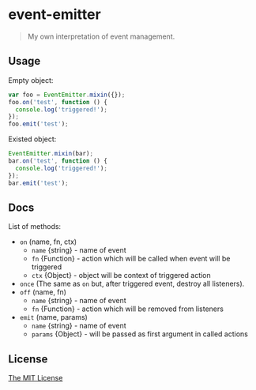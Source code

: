 # event-emitter

> My own interpretation of event management.

## Usage

Empty object:

```javascript
var foo = EventEmitter.mixin({});
foo.on('test', function () {
  console.log('triggered!');
});
foo.emit('test');
```

Existed object: 

```javascript
EventEmitter.mixin(bar);
bar.on('test', function () {
  console.log('triggered!');
});
bar.emit('test');
```

## Docs

List of methods:

- `on` (name, fn, ctx)
    - `name` {string} - name of event
    - `fn` {Function} - action which will be called when event will be triggered
    - `ctx` {Object} - object will be context of triggered action
- `once` (The same as `on` but, after triggered event, destroy all listeners).
- `off` (name, fn)
    - `name` {string} - name of event
    - `fn` {Function} - action which will be removed from listeners
- `emit` (name, params)
    - `name` {string} - name of event
    - `params` {Object} - will be passed as first argument in called actions

## License

[The MIT License](http://piecioshka.mit-license.org)
